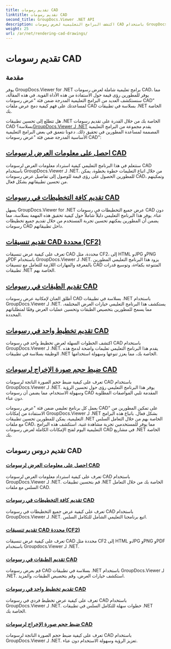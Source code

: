 ```yaml
---
title: تقديم رسومات CAD
linktitle: تقديم رسومات CAD
second_title: GroupDocs.Viewer .NET API
description: اكتشف البرامج التعليمية لعرض رسومات CAD باستخدام GroupDocs.Viewer لـ .NET. تعلم كيفية تحسين تطبيقات .NET من خلال التعامل السلس مع ملفات CAD.
weight: 25
url: /ar/net/rendering-cad-drawings/
---
```


# تقديم رسومات CAD


## مقدمة

يوفر GroupDocs.Viewer for .NET برامج تعليمية شاملة لعرض رسومات CAD، مما يوفر للمطورين رؤى قيمة حول الاستفادة من هذه الأداة القوية. في هذه المقالة، سنستكشف العديد من البرامج التعليمية المدرجة ضمن فئة "عرض رسومات CAD" لمساعدتك على فهم كيفية دمج عرض ملفات CAD بسلاسة في تطبيقات .NET الخاصة بك.

هل تتطلع إلى تحسين تطبيقات .NET الخاصة بك من خلال القدرة على تقديم رسومات CAD بسلاسة؟[GroupDocs.Viewer لـ .NET](#) يقدم مجموعة من البرامج التعليمية المصممة لمساعدة المطورين في تحقيق ذلك. دعونا نتعمق في بعض البرامج التعليمية الأساسية المدرجة ضمن فئة "عرض رسومات CAD":

## [احصل على معلومات العرض لرسومات CAD](./get-view-info-cad-drawing/)
ستتعلم في هذا البرنامج التعليمي كيفية استرداد معلومات العرض لرسومات CAD باستخدام GroupDocs.Viewer لـ .NET. من خلال اتباع التعليمات خطوة بخطوة، يمكن للمطورين الحصول على رؤى قيمة للوصول إلى تفاصيل عرض رسومات CAD، وتمكينهم من تحسين تطبيقاتهم بشكل فعال.

## [تقديم كافة التخطيطات في رسومات CAD](./render-all-layouts-cad/)
يسهل GroupDocs.Viewer for .NET عرض جميع التخطيطات في رسومات CAD دون عناء. يوفر هذا البرنامج التعليمي دليلاً شاملاً حول كيفية تحقيق هذه المهمة بسلاسة، مما يضمن أن المطورين يمكنهم تحسين تجربة المستخدم من خلال تقديم جميع تخطيطات رسومات CAD داخل تطبيقاتهم.

## [تقديم تنسيقات CAD محددة (CF2)](./render-specific-cad-formats/)
تعرف على كيفية عرض تنسيقات CAD محددة، مثل CF2، إلى HTML وJPG وPNG وPDF باستخدام GroupDocs.Viewer لـ .NET. يزود هذا البرنامج التعليمي المطورين بالمعرفة والمهارات اللازمة للتعامل مع تنسيقات CAD المتنوعة بكفاءة، وتوسيع قدرات تطبيقات .NET الخاصة بهم.

## [تقديم الطبقات في رسومات CAD](./render-layers-cad/)
أطلق العنان لإمكانية عرض رسومات CAD بسلاسة في تطبيقات .NET باستخدام GroupDocs.Viewer لـ .NET. يستكشف هذا البرنامج التعليمي خيارات العرض المختلفة، مما يسمح للمطورين بتخصيص الطبقات وتحسين عمليات العرض وفقًا لمتطلباتهم المحددة.

## [تقديم تخطيط واحد في رسومات CAD](./render-single-layout-cad/)
اكتشف الخطوات السهلة لعرض تخطيط واحد في رسومات CAD باستخدام GroupDocs.Viewer لـ .NET. يقدم هذا البرنامج التعليمي تعليمات واضحة لدمج هذه الوظيفة بسلاسة في تطبيقات .NET الخاصة بك، مما يعزز تنوعها وسهولة استخدامها.

## [ضبط حجم صورة الإخراج لرسومات CAD](./adjust-output-image-size-cad/)
تعرف على كيفية ضبط حجم الصورة الناتجة لرسومات CAD باستخدام GroupDocs.Viewer لـ .NET. يوفر هذا البرنامج التعليمي رؤى حول تحسين الرؤية وسهولة الاستخدام، مما يضمن أن رسومات CAD المقدمة تلبي المواصفات المطلوبة دون عناء.

يعمل كل برنامج تعليمي ضمن فئة "عرض رسومات CAD" على تمكين المطورين من الاستفادة من إمكانات GroupDocs.Viewer لـ .NET بشكل فعال. باتباع هذه البرامج التعليمية، يمكن للمطورين تحسين تطبيقات .NET الخاصة بهم من خلال التعامل السلس مع ملفات CAD، مما يوفر للمستخدمين تجربة مشاهدة غنية. استكشف هذه البرامج التعليمية اليوم لفتح الإمكانات الكاملة لعرض رسومات CAD في مشاريع .NET الخاصة بك.

## تقديم دروس رسومات CAD
### [احصل على معلومات العرض لرسومات CAD](./get-view-info-cad-drawing/)
تعرف على كيفية استرداد معلومات العرض لرسومات CAD باستخدام GroupDocs.Viewer لـ .NET. قم بتحسين تطبيقات .NET الخاصة بك من خلال التعامل السلس مع ملفات CAD.
### [تقديم كافة التخطيطات في رسومات CAD](./render-all-layouts-cad/)
تعرف على كيفية عرض جميع التخطيطات في رسومات CAD باستخدام GroupDocs.Viewer لـ .NET. اتبع برنامجنا التعليمي الشامل للتكامل السلس.
### [تقديم تنسيقات CAD محددة (CF2)](./render-specific-cad-formats/)
تعرف على كيفية عرض تنسيقات CAD محددة مثل CF2 إلى HTML وJPG وPNG وPDF باستخدام Groupdocs.Viewer لـ .NET.
### [تقديم الطبقات في رسومات CAD](./render-layers-cad/)
قم بعرض رسومات CAD بسلاسة في تطبيقات .NET باستخدام GroupDocs.Viewer لـ .NET. استكشف خيارات العرض، وقم بتخصيص الطبقات، والمزيد.
### [تقديم تخطيط واحد في رسومات CAD](./render-single-layout-cad/)
تعرف على كيفية عرض تخطيط فردي في رسومات CAD باستخدام GroupDocs.Viewer لـ .NET. خطوات سهلة للتكامل السلس في تطبيقات .NET الخاصة بك.
### [ضبط حجم صورة الإخراج لرسومات CAD](./adjust-output-image-size-cad/)
تعرف على كيفية ضبط حجم الصورة الناتجة لرسومات CAD باستخدام GroupDocs.Viewer لـ .NET. تعزيز الرؤية وسهولة الاستخدام دون عناء.